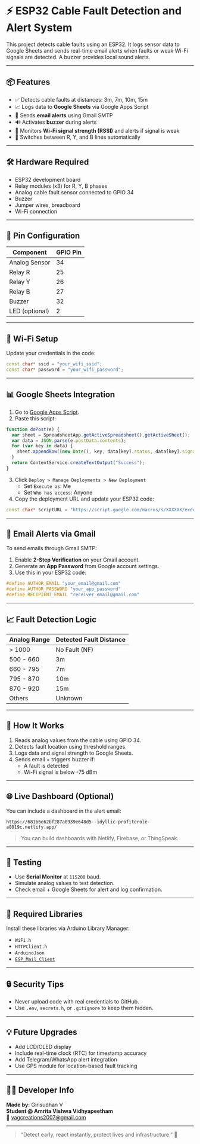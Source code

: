 # ⚡ ESP32 Cable Fault Detection and Alert System

This project detects cable faults using an ESP32. It logs sensor data to Google Sheets and sends real-time email alerts when faults or weak Wi-Fi signals are detected. A buzzer provides local sound alerts.

---

## 📦 Features

- ✅ Detects cable faults at distances: 3m, 7m, 10m, 15m  
- 📈 Logs data to **Google Sheets** via Google Apps Script  
- 📧 Sends **email alerts** using Gmail SMTP  
- 🔊 Activates **buzzer** during alerts  
- 📶 Monitors **Wi-Fi signal strength (RSSI)** and alerts if signal is weak  
- 🔁 Switches between R, Y, and B lines automatically  

---

## 🛠️ Hardware Required

- ESP32 development board  
- Relay modules (x3) for R, Y, B phases  
- Analog cable fault sensor connected to GPIO 34  
- Buzzer  
- Jumper wires, breadboard  
- Wi-Fi connection  

---

## 🔌 Pin Configuration

| Component       | GPIO Pin |
|-----------------|----------|
| Analog Sensor   | 34       |
| Relay R         | 25       |
| Relay Y         | 26       |
| Relay B         | 27       |
| Buzzer          | 32       |
| LED (optional)  | 2        |

---

## 📶 Wi-Fi Setup

Update your credentials in the code:

```cpp
const char* ssid = "your_wifi_ssid";
const char* password = "your_wifi_password";
```

---

## 📊 Google Sheets Integration

1. Go to [Google Apps Script](https://script.google.com).
2. Paste this script:

```javascript
function doPost(e) {
  var sheet = SpreadsheetApp.getActiveSpreadsheet().getActiveSheet();
  var data = JSON.parse(e.postData.contents);
  for (var key in data) {
    sheet.appendRow([new Date(), key, data[key].status, data[key].signal]);
  }
  return ContentService.createTextOutput("Success");
}
```

3. Click `Deploy > Manage Deployments > New Deployment`
   - Set `Execute as`: Me  
   - Set `Who has access`: Anyone
4. Copy the deployment URL and update your ESP32 code:

```cpp
const char* scriptURL = "https://script.google.com/macros/s/XXXXXX/exec";
```

---

## 📧 Email Alerts via Gmail

To send emails through Gmail SMTP:

1. Enable **2-Step Verification** on your Gmail account.  
2. Generate an **App Password** from Google account settings.  
3. Use this in your ESP32 code:

```cpp
#define AUTHOR_EMAIL "your_email@gmail.com"
#define AUTHOR_PASSWORD "your_app_password"
#define RECIPIENT_EMAIL "receiver_email@gmail.com"
```

---

## 📈 Fault Detection Logic

| Analog Range   | Detected Fault Distance |
|----------------|--------------------------|
| > 1000         | No Fault (NF)            |
| 500 - 660      | 3m                       |
| 660 - 795      | 7m                       |
| 795 - 870      | 10m                      |
| 870 - 920      | 15m                      |
| Others         | Unknown                  |

---

## 🧠 How It Works

1. Reads analog values from the cable using GPIO 34.  
2. Detects fault location using threshold ranges.  
3. Logs data and signal strength to Google Sheets.  
4. Sends email + triggers buzzer if:
   - A fault is detected  
   - Wi-Fi signal is below -75 dBm  

---

## 🌐 Live Dashboard (Optional)

You can include a dashboard in the alert email:

```
https://681b6e62bf287a0939e648d5--idyllic-profiterole-a8019c.netlify.app/
```

> You can build dashboards with Netlify, Firebase, or ThingSpeak.

---

## 🧪 Testing

- Use **Serial Monitor** at `115200` baud.  
- Simulate analog values to test detection.  
- Check email + Google Sheets for alert and log confirmation.

---

## 🧰 Required Libraries

Install these libraries via Arduino Library Manager:

- `WiFi.h`  
- `HTTPClient.h`  
- `ArduinoJson`  
- [`ESP_Mail_Client`](https://github.com/mobizt/ESP-Mail-Client)

---

## 🔒 Security Tips

- Never upload code with real credentials to GitHub.  
- Use `.env`, `secrets.h`, or `.gitignore` to keep them hidden.

---

## 💡 Future Upgrades

- Add LCD/OLED display  
- Include real-time clock (RTC) for timestamp accuracy  
- Add Telegram/WhatsApp alert integration  
- Use GPS module for location-based fault tracking  

---

## 👨‍💻 Developer Info

**Made by:** Girisudhan V  
**Student @ Amrita Vishwa Vidhyapeetham**  
📧 [vagcreations2007@gmail.com](mailto:vagcreations2007@gmail.com)

---

> “Detect early, react instantly, protect lives and infrastructure.” 🚨

